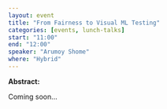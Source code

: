 ```yaml
---
layout: event
title: "From Fairness to Visual ML Testing"
categories: [events, lunch-talks]
start: "11:00"
end: "12:00"
speaker: "Arumoy Shome"
where: "Hybrid"
---
```


**Abstract:**

Coming soon...

